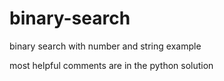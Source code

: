 # binary-search
binary search with number and string example

most helpful comments are in the python solution

